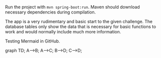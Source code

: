 Run the project with `mvn spring-boot:run`. Maven should download necessary dependencies during compilation.

The app is a very rudimentary and basic start to the given challenge. The database tables only show the data that is necessary for basic functions to work and would normally include much more information. 

Testing Mermaid in GitHub.

graph TD;
A-->B;
A-->C;
B-->D;
C-->D;